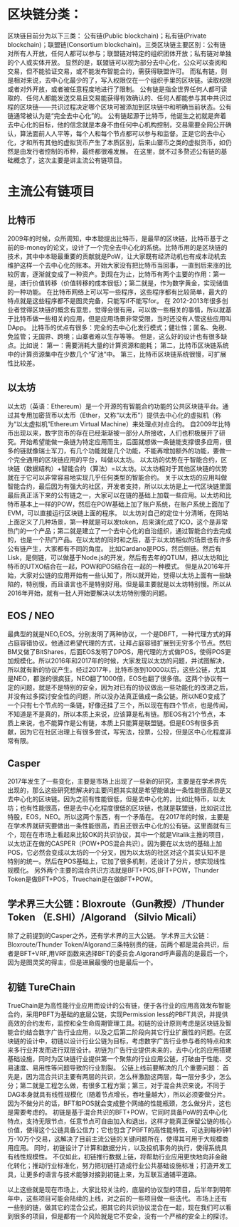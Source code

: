 区块链分类：
=====

区块链目前分为以下三类：
公有链(Public blockchain)；私有链(Private blockchain)；联盟链(Consortium blockchain)。三类区块链主要区别：公有链对所有人开放，任何人都可以参与；联盟链对特定的组织团体开放；私有链对单独的个人或实体开放。
显然的是，联盟链可以视为部分去中心化，公众可以查阅和交易，但不能验证交易，或不能发布智能合约，需获得联盟许可。
而私有链，则是相对来说，去中心化最少的了，写入权限仅在一个组织手里的区块链。读取权限或者对外开放，或者被任意程度地进行了限制。
公有链是指全世界任何人都可读取的、任何人都能发送交易且交易能获得有效确认的、任何人都能参与其中共识过程的区块链——共识过程决定哪个区块可被添加到区块链中和明确当前状态。公有链通常被认为是“完全去中心化”的。
公有链起源于比特币，他诞生之初就是奔着去中心化的目标，他的信念就是本身不由任何中心机构控制，交易需要全网公开确认，算法面前人人平等，每个人和每个节点都可以参与和监督。正是它的去中心化，才和所有其他的虚拟货币产生了本质区别，后来山寨币之类的虚拟货币，如仍然是由发行者控制的币种，最终都很难发展。
在这里，就不过多赘述公有链的基础概念了，这次主要是讲主流公有链项目。

主流公有链项目
=====

比特币
------

2009年的时候，众所周知，中本聪提出比特币，是最早的区块链，比特币基于之前的B-money的论文，设计了一个完全去中心化的系统。比特币用的是区块链的技术，其中中本聪最重要的贡献就是PoW，让大家既有经济动机也有成本动机去维护这样一个去中心化的账本。开始大家没有把比特币当回事，一直到后来涨的比较厉害，逐渐就变成了一种资产。到现在为止，比特币有两个主要的作用：第一是，进行价值转移（价值转移的成本很低）；第二就是，作为数字黄金，实现储值的一种功能。
在比特币网络上可以写一些程序，这些程序都有比较简单，最大的特点就是这些程序都不是图灵完备，只能写if不能写for。
在 2012-2013年很多创业者觉得区块链的概念有意思，觉得会很有用，可以做一些相关的事情，所以就基于比特币做一些相关的应用，但是应用场景非常受限，当时还没有人管这些应用叫DApp。
比特币的优点有很多：完全的去中心化发行模式；健壮性；匿名、免税、免监管；无国界、跨境；山寨者难以生存等等。
但是，这么好的设计也有很多缺点。比如说：
第一：需要消耗大量的计算资源和能耗；
第二，比特币区块链系统中的计算资源集中在少数几个“矿池”中。
第三，比特币区块链系统很慢，可扩展性比较差。

以太坊
------

以太坊（英语：Ethereum）是一个开源的有智能合约功能的公共区块链平台。通过其专用加密货币以太币（Ether，又称“以太币”）提供去中心化的虚拟机（称为“以太虚拟机”Ethereum Virtual Machine）来处理点对点合约。
自2009年比特币出现以来，数字货币的存在已经渐渐被一部分人所接收，人们也积极展开了研究。开始希望能做一条链为特定应用而生，后面就想做一条链能支撑很多应用，很多的链就像瑞士军刀，有几个功能就是几个功能，不能再增加额外的功能，要做一个完全通用的区块链应用的平台，叫做以太坊。
以太坊的优势在于智能合约，区块链（数据结构）+智能合约（算法）=以太坊。以太坊相对于其他区块链的优势就在于它可以非常容易地实现几乎任何类型的智能合约。
关于以太坊的应用叫做智能合约，最后因为有强大的社区，开发者支持，所以以太坊是上一代区块链里面最后真正活下来的公有链之一，大家可以在链的基础上加载一些应用。以太坊和比特币基本上一样的POW，然后在POW基础上加了账户系统，在账户系统上面加了EVM，可以直接运行区块链上面的程序。
以太坊对自己的定位十分清晰，在网站上面定义了几种场景，第一种就是可以发token，后来演化成了ICO，这个是非常热门的一个产品；第二就是建立了一个去中心化的自治组织，通过智能合约去完成的，也是一个热门产品。在以太坊的同时和之后，基于以太坊相似的场景也有许多公有链产生，大家都有不同的角度。
比如Cardano是POS，然后侧链。然后有Lisk，是侧链，可以做基于Node.js的开发，然后有去年的QTUM，把以太坊和比特币的UTXO结合在一起，POW和POS结合在一起的一种模式。
但是从2016年开始，大家对公链的应用开始有一些认知了，所以就开始，觉得以太坊上面有一些缺陷的，特别慢，而且语言也不是特别好用。但是最主要就是以太坊特别慢。所以从2016年开始，就有一批人开始要解决以太坊特别慢的问题。

EOS / NEO
------

最典型的就是NEO,EOS。分别发明了两种协议，一个是DBFT，一种代理方式的拜占庭容错协议。他通过希望代理的方式，让拜占庭容错扩展到无穷多个节点。然后BM又做了BitShares，后面EOS发明了DPOS，用代理的方式做POS，使得POS更加规模化。所以2016年和2017年的时候，大家发现以太坊的问题，并试图解决，所以就有新的协议产生。经过2017年，比特币涨到10000以后，这些公链，尤其是NEO，都涨的很疯狂，NEO翻了1000倍，EOS也翻了很多倍。这两个协议有一定的问题，就是不是特别的安全，因为对已有的协议做出一些功能化的改进之后，并没有过多探讨安全性的问题，所以没办法真正做成一条公链。所以NEO变成了一个只有七个节点的一条链，好像还挂了三个，所以现在有四个节点，也是传闻，不知道是不是真的，所以本质上来说，应该算是私有链。那EOS有21个节点，本质上来说，也不能算作是公有链，本质上只能算是联盟链。但是EOS有很多贡献，因为它在社区治理上有很多尝试，写宪法，投票，公投，但是区中心化程度非常有限。

Casper
------

2017年发生了一些变化，主要是市场上出现了一些新的研究，主要是在学术界先出现的，那么这些研究想解决的主要问题其实就是希望能做出一条性能很高但是又去中心化的区块链。因为之前有性能很低，但是去中心化的，比如比特币，以太坊；也有性能很高，但是去中心化程度很低的区块链，也就是联盟链，比如说过比特股，EOS，NEO。所以这两个东西，有一个矛盾在。
在2017年的时候，主要是在学术界就研究要做出一条性能很高，而且还很去中心化的公有链。这里面就有三个，现在在市场上看起来比较OK的共识协议，其中一个就是Vitalik主推的项目，以太坊正在做的CASPER（POW+POS混合共识）。因为要在以太坊的基础上加POS，它必然会变成以太坊的一个分叉，因为以太坊的社区对这个其实认知不是特别的统一。然后在POS基础上，它加了很多机制，还设计了分片，想实现线性规模化。
另外两个主要的混合共识方法就是BFT+POS,BFT+POW，Thunder Token是做BFT+POS，Truechain是在做BFT+POW。

学术界三大公链：Bloxroute（Gun教授）/Thunder Token （E.SHI）/Algorand （Silvio Micali）
------

除了之前提到的Casper之外，还有学术界的三大公链。
学术界三大公链：Bloxroute/Thunder Token/Algorand三条特别贵的链，前两个都是混合共识，后者是BFT+VRF,用VRF函数来选择BFT的委员会.Algorand呼声最高的是最后一个，因为是图灵奖的得主，但是进展最慢的也是最后一个。

初链 TureChain
------

TrueChain是为高性能行业应用而设计的公有链，便于各行业的应用高效发布智能合约，采用PBFT为基础的底层公链，实现Permission less的PBFT共识，并提供高效的合约发布，监控和全生命周期管理工具。初链的设计原则考虑是区块链及智能合约结合数字广告行业应用，以及之后第二阶段向其它行业扩展性的问题。在区块链的设计中，初链以设计行业公链为目标，考虑数字广告行业参与者的特点和未来多行业并发而进行双层设计。初链为广告行业提供未来的，去中心化的应用搭建基础设施，同时为区块链行业提供第一个聚焦的行业应用公链，打破由于性能、交易速度、易用性等问题导致的行业割裂。
公链上线前要解决的几个重要问题：
首先是，因为混合共识主要有两层的共识，怎么样激励这两层，每一层分多少，怎么分；第二就是工程怎么做，有很多工程方案；第三，对于混合共识来说，不同于DAG本身就具有线性规模化（随着节点增长，吞吐量越大），所以必须要做分片。因为不做分片的话，BFT和POS就会变成整个网络的性能瓶颈，怎么做分片，这也是需要考虑的。
初链是基于混合共识的BFT+POW，它同时具备PoW的去中心化特点，支持无限节点，任意节点可自由加入和退出，这样才能真正保留公链的核心价值，使得这个公链具备公信力；它也包含了PBFT的高性能特性，可达到每秒钟1万-10万个交易，这解决了目前主流公链的关键问题所在，使得其可用于大规模商用应用。
同时，初链设计了计算和数据分片，以及投机事务的执行，使得系统具有线性规模性。
不仅如此，初链推行数据上链，将帮助行业应用更快地向非金融化转化；推动行业标准化，努力把初链打造成行业公共基础设施标准；打造开发工具，让更多的语言与技术能够对接到初链上来，为互联互通铺平道路。

以上这些就是现在市场上，大家比较关注的，底层的协议型的项目，后半年到明年年中，这些项目可能会陆续的上线，对之前的一些项目做一些迭代。
市场上还有一些别的链，做其它的混合公式，把其它的共识协议混合在一起，现在我们可以看到很多的项目，但是都有一个风险就是它不安全，没有一个严格的安全上的探讨。
